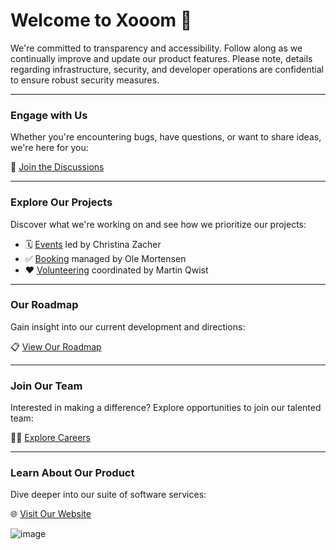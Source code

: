 # Welcome to Xooom 👋

We're committed to transparency and accessibility. Follow along as we continually improve and update our product features. Please note, details regarding infrastructure, security, and developer operations are confidential to ensure robust security measures.

---

### Engage with Us
Whether you're encountering bugs, have questions, or want to share ideas, we're here for you:

💬 [Join the Discussions](https://github.com/orgs/xooom-community/discussions)

---

### Explore Our Projects
Discover what we're working on and see how we prioritize our projects:

- 🗓️ [Events](https://github.com/orgs/xooom-community/projects/3/views/1) led by Christina Zacher
- ✅ [Booking](https://github.com/orgs/xooom-community/projects/4/views/1) managed by Ole Mortensen
- ❤️ [Volunteering](https://github.com/orgs/xooom-community/projects/2) coordinated by Martin Qwist

---

### Our Roadmap
Gain insight into our current development and directions:

📋 [View Our Roadmap](https://github.com/orgs/xooom-community/projects/1/views/1)

---

### Join Our Team
Interested in making a difference? Explore opportunities to join our talented team:

🧑‍💻 [Explore Careers](https://xooom.dk/jobs)

---

### Learn About Our Product
Dive deeper into our suite of software services:

🌐 [Visit Our Website](https://xooom.dk)

![image](https://github.com/xooom-community/.github/assets/11291103/1043c6b9-b20c-45a5-a241-c1d53df35b21)
